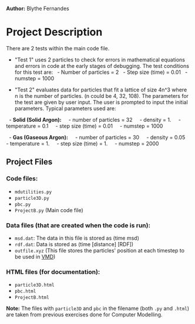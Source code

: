 **Author:** Blythe Fernandes

# Project Description

There are 2 tests within the main code file.

- "Test 1" uses 2 particles to check for errors in mathematical equations and errors in code at the early stages of debugging. The test conditions for this test are:
  - Number of particles = 2
  - Step size (time) = 0.01
  - numstep = 1000

- "Test 2" evaluates data for particles that fit a lattice of size 4n^3 where n is the number of particles. (n could be 4, 32, 108). The parameters for the test are given by user input. The user is prompted to input the initial parameters. Typical parameters used are:

  - **Solid (Solid Argon):**
    - number of particles = 32
    - density = 1.
    - temperature = 0.1
    - step size (time) = 0.01
    - numstep = 1000

  - **Gas (Gaseous Argon):**
    - number of particles = 30
    - density = 0.05
    - temperature = 1.
    - step size (time) = 1.
    - numstep = 2000

## Project Files

### Code files:
- `mdutilities.py`
- `particle3D.py`
- `pbc.py`
- `ProjectB.py` (Main code file)

### Data files (that are created when the code is run):
- `msd.dat`: The data in this file is stored as (time msd)
- `rdf.dat`: Data is stored as (time \[distance\] \[RDF\])
- `outfile.xyz` (This file stores the particles' position at each timestep to be used in [VMD](https://www.ks.uiuc.edu/Research/vmd/))

### HTML files (for documentation):
- `particle3D.html`
- `pbc.html`
- `ProjectB.html`

**Note:** The files with `particle3D` and `pbc` in the filename (both `.py` and `.html`) are taken from previous exercises done for Computer Modelling.